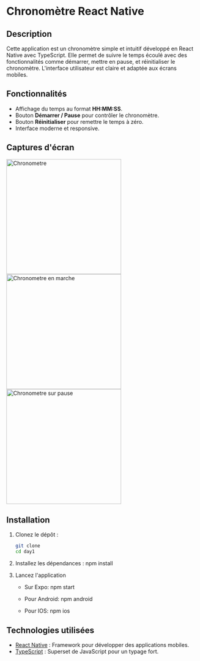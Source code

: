 # Chronomètre React Native

## Description

Cette application est un chronomètre simple et intuitif développé en React Native avec TypeScript. Elle permet de suivre le temps écoulé avec des fonctionnalités comme démarrer, mettre en pause, et réinitialiser le chronomètre. L'interface utilisateur est claire et adaptée aux écrans mobiles.

## Fonctionnalités

- Affichage du temps au format **HH:MM:SS**.
- Bouton **Démarrer / Pause** pour contrôler le chronomètre.
- Bouton **Réinitialiser** pour remettre le temps à zéro.
- Interface moderne et responsive.

## Captures d'écran

<img src="https://i.ibb.co/wRyD6S6/Screenshot-20241230-145134.jpg" alt="Chronometre" width="300">
<img src="https://i.ibb.co/hmDn66q/Screenshot-20241230-145144.jpg" alt="Chronometre en marche" width="300">
<img src="https://i.ibb.co/52hppMH/Screenshot-20241230-145153.jpg" alt="Chronometre sur pause" width="300">

## Installation

1. Clonez le dépôt :

   ```bash
   git clone
   cd day1

   ```

2. Installez les dépendances :
   npm install

3. Lancez l'application

   - Sur Expo:
     npm start
   - Pour Android:
     npm android

   - Pour IOS:
     npm ios

## Technologies utilisées

- [React Native](https://reactnative.dev/) : Framework pour développer des applications mobiles.
- [TypeScript](https://www.typescriptlang.org/) : Superset de JavaScript pour un typage fort.
